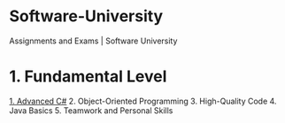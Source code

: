 # Software-University
Assignments and Exams | Software University

# 1. Fundamental Level
[1. Advanced C#](https://github.com/Nezhdetov/Software-University/tree/master/1.Fundamental-Level/1.Advanced-C%23)
2. Object-Oriented Programming
3. High-Quality Code
4. Java Basics
5. Teamwork and Personal Skills

